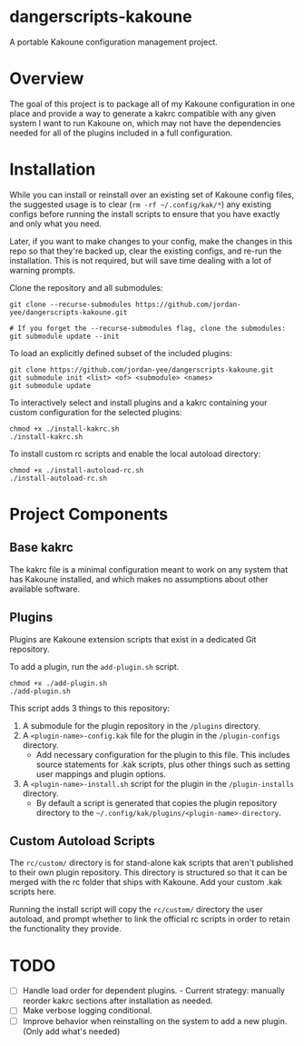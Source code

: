 # dangerscripts-kakoune
A portable Kakoune configuration management project.

# Overview

The goal of this project is to package all of my Kakoune configuration in one place
and provide a way to generate a kakrc compatible with any given system I want to
run Kakoune on, which may not have the dependencies needed for all of the plugins
included in a full configuration.

# Installation

While you can install or reinstall over an existing set of Kakoune config files,
the suggested usage is to clear (`rm -rf ~/.config/kak/*`) any existing configs
before running the install scripts to ensure that you have exactly and only what
you need.

Later, if you want to make changes to your config, make the changes in this repo
so that they're backed up, clear the existing configs, and re-run the installation.
This is not required, but will save time dealing with a lot of warning prompts.

Clone the repository and all submodules:
```
git clone --recurse-submodules https://github.com/jordan-yee/dangerscripts-kakoune.git

# If you forget the --recurse-submodules flag, clone the submodules:
git submodule update --init
```

To load an explicitly defined subset of the included plugins:
```
git clone https://github.com/jordan-yee/dangerscripts-kakoune.git
git submodule init <list> <of> <submodule> <names>
git submodule update
```

To interactively select and install plugins and a kakrc containing your custom
configuration for the selected plugins:
```
chmod +x ./install-kakrc.sh
./install-kakrc.sh
```

To install custom rc scripts and enable the local autoload directory:
```
chmod +x ./install-autoload-rc.sh
./install-autoload-rc.sh
```

# Project Components

## Base kakrc

The kakrc file is a minimal configuration meant to work on any system that has Kakoune
installed, and which makes no assumptions about other available software.

## Plugins

Plugins are Kakoune extension scripts that exist in a dedicated Git repository.

To add a plugin, run the `add-plugin.sh` script.
```
chmod +x ./add-plugin.sh
./add-plugin.sh
```

This script adds 3 things to this repository:
1. A submodule for the plugin repository in the `/plugins` directory.
2. A `<plugin-name>-config.kak` file for the plugin in the `/plugin-configs` directory.
   - Add necessary configuration for the plugin to this file. This includes source
     statements for .kak scripts, plus other things such as setting user mappings
     and plugin options.
3. A `<plugin-name>-install.sh` script for the plugin in the `/plugin-installs` directory.
   - By default a script is generated that copies the plugin repository directory to the `~/.config/kak/plugins/<plugin-name>-directory`.

## Custom Autoload Scripts

The `rc/custom/` directory is for stand-alone kak scripts that aren't published
to their own plugin repository. This directory is structured so that it can be merged
with the rc folder that ships with Kakoune. Add your custom .kak scripts here.

Running the install script will copy the `rc/custom/` directory the user autoload,
and prompt whether to link the official rc scripts in order to retain the functionality
they provide.

# TODO

- [ ] Handle load order for dependent plugins.
      - Current strategy: manually reorder kakrc sections after installation as needed.
- [ ] Make verbose logging conditional.
- [ ] Improve behavior when reinstalling on the system to add a new plugin.
      (Only add what's needed)

